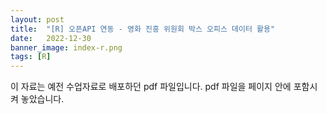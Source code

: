 ```yaml
---
layout: post
title:  "[R] 오픈API 연동 - 영화 진흥 위원회 박스 오피스 데이터 활용"
date:   2022-12-30
banner_image: index-r.png
tags: [R]
---
```


이 자료는 예전 수업자료로 배포하던 pdf 파일입니다. pdf 파일을 페이지 안에 포함시켜 놓았습니다.



<object data="/files/pdf/r-openapi-1.pdf" type="application/pdf" width="100%" height="640px"></object>